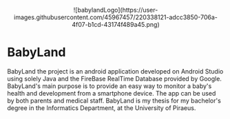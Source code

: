 
<p align="center">
![babylandLogo](https://user-images.githubusercontent.com/45967457/220338121-adcc3850-706a-4f07-b1cd-43174f489a45.png)
</p>


# BabyLand

BabyLand the project is an android application developed on Android Studio using solely Java and the FireBase RealTime Database provided by Google. BabyLand's main purpose is to provide an easy way to monitor a baby's health and development from a smartphone device. The app can be used by both parents and medical staff. BabyLand is my thesis for my bachelor's degree in the Informatics Department, at the University of Piraeus.
